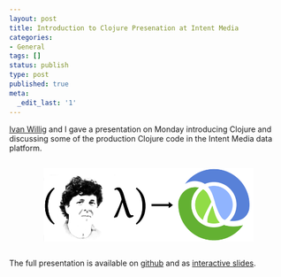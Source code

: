 ```yaml
---
layout: post
title: Introduction to Clojure Presenation at Intent Media
categories:
- General
tags: []
status: publish
type: post
published: true
meta:
  _edit_last: '1'
---
```


[Ivan Willig](https://github.com/iwillig) and I gave a presentation on Monday
introducing Clojure and discussing some of the production Clojure code in the
Intent Media data platform.

<div style="padding:1em;text-align:center;">
<img alt="Rich Hickey" style="dispay:inline-block;" src="
https://github.com/pld/clojure-presentation/raw/master/rich-hickey-function.png"
width="80%"/></div>

The full presentation is available on
[github](https://github.com/pld/clojure-presentation) and as [interactive
slides](http://peet.ldee.org/clojure-presentation/).
